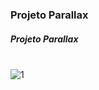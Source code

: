 ### Projeto Parallax

##### Projeto Parallax

<br>![1](https://user-images.githubusercontent.com/60360540/120210246-f53d6a80-c205-11eb-8ba3-327c38be8e53.gif)
